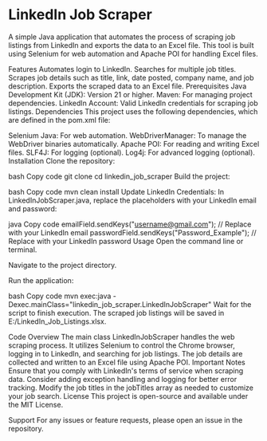 <h1>LinkedIn Job Scraper</h1>

A simple Java application that automates the process of scraping job listings from LinkedIn and exports the data to an Excel file. This tool is built using Selenium for web automation and Apache POI for handling Excel files.

Features
Automates login to LinkedIn.
Searches for multiple job titles.
Scrapes job details such as title, link, date posted, company name, and job description.
Exports the scraped data to an Excel file.
Prerequisites
Java Development Kit (JDK): Version 21 or higher.
Maven: For managing project dependencies.
LinkedIn Account: Valid LinkedIn credentials for scraping job listings.
Dependencies
This project uses the following dependencies, which are defined in the pom.xml file:

Selenium Java: For web automation.
WebDriverManager: To manage the WebDriver binaries automatically.
Apache POI: For reading and writing Excel files.
SLF4J: For logging (optional).
Log4j: For advanced logging (optional).
Installation
Clone the repository:

bash
Copy code
git clone <repository-url>
cd linkedin_job_scraper
Build the project:

bash
Copy code
mvn clean install
Update LinkedIn Credentials: In LinkedInJobScraper.java, replace the placeholders with your LinkedIn email and password:

java
Copy code
emailField.sendKeys("username@gmail.com"); // Replace with your LinkedIn email
passwordField.sendKeys("Password_Example"); // Replace with your LinkedIn password
Usage
Open the command line or terminal.

Navigate to the project directory.

Run the application:

bash
Copy code
mvn exec:java -Dexec.mainClass="linkedin_job_scraper.LinkedInJobScraper"
Wait for the script to finish execution. The scraped job listings will be saved in E:/LinkedIn_Job_Listings.xlsx.

Code Overview
The main class LinkedInJobScraper handles the web scraping process.
It utilizes Selenium to control the Chrome browser, logging in to LinkedIn, and searching for job listings.
The job details are collected and written to an Excel file using Apache POI.
Important Notes
Ensure that you comply with LinkedIn's terms of service when scraping data.
Consider adding exception handling and logging for better error tracking.
Modify the job titles in the jobTitles array as needed to customize your job search.
License
This project is open-source and available under the MIT License.

Support
For any issues or feature requests, please open an issue in the repository.
